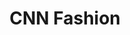 ---
layout: page
title: CNN Fashion
description: Categorizing different images of clothes into categories using deep learning.
img: assets/img/cnn_fashion_image.jpg
importance: 1
redirect: https://www.kaggle.com/code/urjalacoder/fashion-image
category: work
---